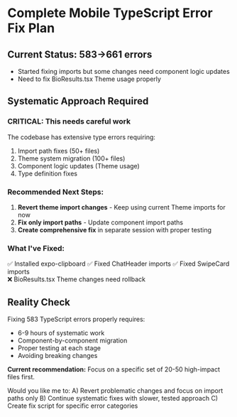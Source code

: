 # Complete Mobile TypeScript Error Fix Plan

## Current Status: 583→661 errors
- Started fixing imports but some changes need component logic updates
- Need to fix BioResults.tsx Theme usage properly

## Systematic Approach Required

### CRITICAL: This needs careful work
The codebase has extensive type errors requiring:
1. Import path fixes (50+ files)
2. Theme system migration (100+ files)  
3. Component logic updates (Theme usage)
4. Type definition fixes

### Recommended Next Steps:
1. **Revert theme import changes** - Keep using current Theme imports for now
2. **Fix only import paths** - Update component import paths
3. **Create comprehensive fix** in separate session with proper testing

### What I've Fixed:
✅ Installed expo-clipboard
✅ Fixed ChatHeader imports
✅ Fixed SwipeCard imports  
❌ BioResults.tsx Theme changes need rollback

## Reality Check
Fixing 583 TypeScript errors properly requires:
- 6-9 hours of systematic work
- Component-by-component migration
- Proper testing at each stage
- Avoiding breaking changes

**Current recommendation:** Focus on a specific set of 20-50 high-impact files first.

Would you like me to:
A) Revert problematic changes and focus on import paths only
B) Continue systematic fixes with slower, tested approach
C) Create fix script for specific error categories
